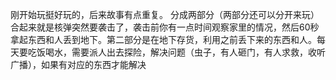 刚开始玩挺好玩的，后来故事有点重复。
分成两部分（两部分还可以分开来玩）合起来就是核弹突然要袭击了，袭击前你有一点时间观察家里的情况，然后60秒拿起东西和人丢到地下。第二部分是在地下存货，利用之前丢下来的东西和人。每天要吃饭喝水，需要派人出去探险，解决问题（虫子，有人砸门，有人求救，收听广播），如果有对应的东西才能解决